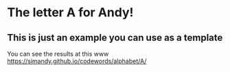 # The letter A for Andy!
## This is just an example you can use as a template

You can see the results at this www
https://simandy.github.io/codewords/alphabet/A/

